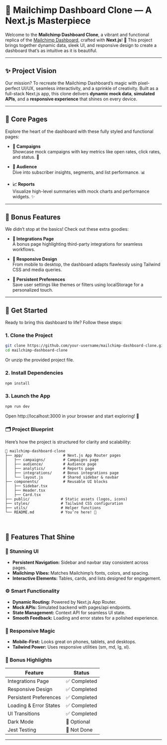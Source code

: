 # 🎨 Mailchimp Dashboard Clone — A Next.js Masterpiece

Welcome to the **Mailchimp Dashboard Clone**, a vibrant and functional replica of the [Mailchimp Dashboard](https://mailchimp.com), crafted with **Next.js**! 🌟 This project brings together dynamic data, sleek UI, and responsive design to create a dashboard that’s as intuitive as it is beautiful.

---

## ✨ Project Vision

Our mission? To recreate the Mailchimp Dashboard’s magic with pixel-perfect UI/UX, seamless interactivity, and a sprinkle of creativity. Built as a full-stack Next.js app, this clone delivers **dynamic mock data**, **simulated APIs**, and a **responsive experience** that shines on every device.

---

## 📑 Core Pages

Explore the heart of the dashboard with these fully styled and functional pages:

- **📧 Campaigns**  
  Showcase mock campaigns with key metrics like open rates, click rates, and status. 🚀

- **👥 Audience**  
  Dive into subscriber insights, segments, and list performance. 📊

- **📈 Reports**  
  Visualize high-level summaries with mock charts and performance widgets. ✨

---

## 🎉 Bonus Features

We didn’t stop at the basics! Check out these extra goodies:

- **🔗 Integrations Page**  
  A bonus page highlighting third-party integrations for seamless workflows.

- **📱 Responsive Design**  
  From mobile to desktop, the dashboard adapts flawlessly using Tailwind CSS and media queries.

- **💾 Persistent Preferences**  
  Save user settings like themes or filters using localStorage for a personalized touch.

---

## 🚀 Get Started

Ready to bring this dashboard to life? Follow these steps:

### 1. Clone the Project
```bash
git clone https://github.com/your-username/mailchimp-dashboard-clone.git
cd mailchimp-dashboard-clone
```

Or unzip the provided project file.


### 2. Install Dependencies
```bash
npm install
```
### 3. Launch the App
```bash
npm run dev
```
Open http://localhost:3000 in your browser and start exploring! 🌈

### 🗂️ Project Blueprint
Here’s how the project is structured for clarity and scalability:

```text
📂 mailchimp-dashboard-clone
├── app/                  # Next.js App Router pages
│   ├── campaigns/        # Campaigns page
│   ├── audience/         # Audience page
│   ├── analytics/        # Reports page
│   ├── integrations/     # Bonus integrations page
│   └── layout.js         # Shared sidebar & navbar
├── components/           # Reusable UI blocks
│   ├── Sidebar.tsx
│   ├── Header.tsx
│   ├── Card.tsx
├── public/              # Static assets (logos, icons)
├── styles/              # Tailwind CSS configuration
├── utils/               # Helper functions
└── README.md            # You’re here! 🎉
```
<br>

## 🌟 Features That Shine
### 🎨 Stunning UI
* **Persistent Navigation:** Sidebar and navbar stay consistent across pages.
* **Mailchimp Vibes:** Matches Mailchimp’s fonts, colors, and spacing.
* **Interactive Elements:** Tables, cards, and lists designed for engagement.

### ⚙️ Smart Functionality
* **Dynamic Routing:** Powered by Next.js App Router.
* **Mock APIs:** Simulated backend with pages/api endpoints.
* **State Management:** Context API for seamless UI state.
* **Smooth Feedback:** Loading and error states for a polished experience.

### 📱 Responsive Magic
* **Mobile-First:** Looks great on phones, tablets, and desktops.
* **Tailwind Power:** Uses responsive utilities (sm, md, lg, xl).


### 🎁 Bonus Highlights

| Feature                | Status        |
|------------------------|---------------|
| Integrations Page      | ✅ Completed  |
| Responsive Design      | ✅ Completed  |
| Persistent Preferences | ✅ Completed  |
| Loading & Error States | ✅ Completed  |
| UI Transitions         | ✅ Completed  |
| Dark Mode              | 🔲 Optional   |
| Jest Testing           | 🔲 Not Done   |
------------------------------------------


